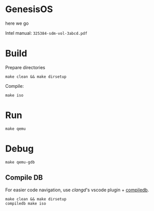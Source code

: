 # GenesisOS

here we go 


Intel manual: `325384-sdm-vol-3abcd.pdf`

# Build

Prepare directories
```
make clean && make dirsetup
```

Compile:
```
make iso
```

# Run
```
make qemu
```

# Debug
```
make qemu-gdb
```

## Compile DB

For easier code navigation, use _clangd_'s vscode plugin + [compiledb](https://github.com/nickdiego/compiledb).

```
make clean && make dirsetup
compiledb make iso
```